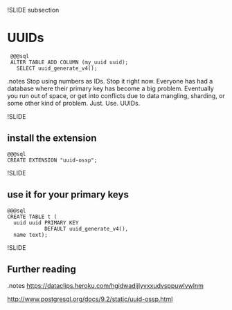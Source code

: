 !SLIDE subsection
# UUIDs
     @@@sql
     ALTER TABLE ADD COLUMN (my_uuid uuid);
       SELECT uuid_generate_v4();

.notes Stop using numbers as IDs. Stop it right now.
Everyone has had a database where their primary key has become a big problem. Eventually you run out of space, or get into conflicts due to data mangling, sharding, or some other kind of problem.
Just. Use. UUIDs.

!SLIDE
## install the extension
    @@@sql
    CREATE EXTENSION "uuid-ossp";

!SLIDE
## use it for your primary keys
    @@@sql
    CREATE TABLE t (
      uuid uuid PRIMARY KEY 
                DEFAULT uuid_generate_v4(), 
      name text);

!SLIDE
## Further reading
.notes https://dataclips.heroku.com/hgidwadijlyvxxudvsppuwlvwlnm

http://www.postgresql.org/docs/9.2/static/uuid-ossp.html